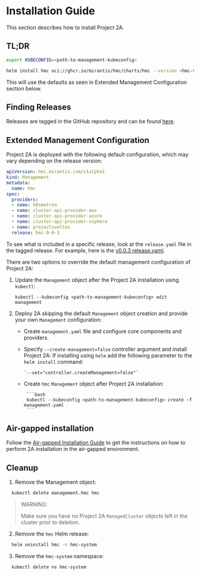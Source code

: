 # Installation Guide

This section describes how to install Project 2A.

## TL;DR

```bash
export KUBECONFIG=<path-to-management-kubeconfig>
```

```bash
helm install hmc oci://ghcr.io/mirantis/hmc/charts/hmc --version <hmc-version> -n hmc-system --create-namespace
```

This will use the defaults as seen in Extended Management Configuration section below.

## Finding Releases

Releases are tagged in the GitHub repository and can be found [here](https://github.com/Mirantis/hmc/tags).

## Extended Management Configuration

Project 2A is deployed with the following default configuration, which may vary
depending on the release version:

```yaml
apiVersion: hmc.mirantis.com/v1alpha1
kind: Management
metadata:
  name: hmc
spec:
  providers:
  - name: k0smotron
  - name: cluster-api-provider-aws
  - name: cluster-api-provider-azure
  - name: cluster-api-provider-vsphere
  - name: projectsveltos
  release: hmc-0-0-3
```
To see what is included in a specific release, look at the `release.yaml` file in the tagged release.
For example, here is the [v0.0.3 release.yaml](https://github.com/Mirantis/hmc/releases/download/v0.0.3/release.yaml).

There are two options to override the default management configuration of Project 2A:

1. Update the `Management` object after the Project 2A installation using `kubectl`:

    `kubectl --kubeconfig <path-to-management-kubeconfig> edit management`

2. Deploy 2A skipping the default `Management` object creation and provide your
   own `Management` configuration:

	- Create `management.yaml` file and configure core components and providers.
	- Specify `--create-management=false` controller argument and install Project 2A:
	  If installing using `helm` add the following parameter to the `helm
	  install` command:

		  `--set="controller.createManagement=false"`

	- Create `hmc` `Management` object after Project 2A installation:

           ```bash
           kubectl --kubeconfig <path-to-management-kubeconfig> create -f management.yaml
           ```

## Air-gapped installation

Follow the [Air-gapped Installation Guide](airgap.md) to get the instructions on
how to perform 2A installation in the air-gapped environment.

## Cleanup

1. Remove the Management object:

  ```bash
	kubectl delete management.hmc hmc
  ```

> WARNING: 
> 
> Make sure you have no Project 2A `ManagedCluster` objects left in the cluster prior to deletion.

2. Remove the `hmc` Helm release:

  ```bash
	helm uninstall hmc -n hmc-system
  ```

3. Remove the `hmc-system` namespace:

  ```bash
	kubectl delete ns hmc-system
  ```
